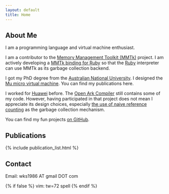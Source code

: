 ```yaml
---
layout: default
title: Home
---
```


## About Me

I am a programming language and virtual machine enthusiast.

I am a contributor to the [Memory Management Toolkit (MMTk)][mmtk]
project. I am actively developing a [MMTk binding for Ruby][ruby-mmtk]
so that the [Ruby][ruby] interpreter can use MMTk as its garbage
collection backend.

I got my PhD degree from the [Australian National University][anu].  I
designed the [Mu micro virtual machine][mu].  You can find my
publications here.

I worked for [Huawei][huawei] before.  The [Open Ark Compiler][openark]
still contains some of my code.  However, having participated in that
project does not mean I appreciate its design choices, especially [the
use of naive reference counting][openark-naiverc] as the garbage
collection mechanism.

You can find my fun projects [on GitHub](https://github.com/wks).

[mmtk]: https://www.mmtk.io/
[ruby-mmtk]: https://github.com/mmtk/mmtk-ruby
[ruby]: https://www.ruby-lang.org/
[anu]: https://www.anu.edu.au/
[mu]: https://microvm.github.io/
[huawei]: https://www.huawei.com/
[openark]: https://gitee.com/openarkcompiler/OpenArkCompiler
[openark-naiverc]: https://gitee.com/openarkcompiler/OpenArkCompiler/blob/master/src/mrt/compiler-rt/include/collector/collector_naiverc.h

## Publications

{% include publication_list.html %}

## Contact

Email: wks1986 AT gmail DOT com

{% if false %}
vim: tw=72 spell
{% endif %}
